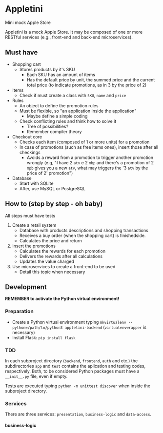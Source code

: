 # Appletini
Mini mock Apple Store

Appletini is a mock Apple Store. It may be composed of one or more RESTful services (e.g., front-end and back-end microservices).

## Must have

- Shopping cart
    - Stores products by it's SKU
        - Each SKU has an amount of items
        - Has the default price by unit, the summed price and the current total price (to indicate promotions, as in 3 by the price of 2)
- Items
    - Check if must create a class with `SKU`, `name` and `price`
- Rules
    - An object to define the promotion rules
    - Must be flexible, so "an application inside the application"
        - Maybe define a simple coding
    - Check conflicting rules and think how to solve it
        - Tree of possibilities?
        - Remember compiler theory
- Checkout core
    - Checks each item (composed of 1 or more units) for a promotion
    - In case of promotions (such as free items ones), insert those after all checkings
        - Avoids a reward from a promotion to trigger another promotion wrongly (e.g, "I have 2 `atv` e 2 `mbp` and there's a promotion of 2 `mpb` gives you a new `atv`, what may triggers the '3 `atv` by the price of 2' promotion")
- Database
    - Start with SQLite
    - After, use MySQL or PostgreSQL

## How to (step by step - oh baby)

All steps must have tests

1. Create a retail system
    - Database with products descriptions and shopping transactions
    - Receives a buy order (when the shopping cart) is finishedside.
    - Calculates the price and return
2. Insert the promotions
    - Calculates the rewards for each promotion
    - Delivers the rewards after all calculations
    - Updates the value charged
3. Use microservices to create a front-end to be used
    - Detail this topic when necessary

## Development

**REMEMBER to activate the Python virtual environment!**

### Preparation

- Create a Python virtual environment typing `mkvirtualenv --python=/path/to/python3 appletini-backend` (`virtualenvwrapper` is necessary)
- Install Flask: `pip install flask`

### TDD

In each subproject directory (`backend`, `frontend`, `auth` and etc.) the subdirectories `app` and `test` contains the aplication and testing codes, respectively. Both, to be considered Python packages must have a `__init__.py` file, even if empty.

Tests are executed typing `python -m unittest discover` when inside the subproject directory.

### Services

There are three services: `presentation`, `business-logic` and `data-access`.

#### business-logic

